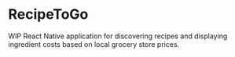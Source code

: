 # RecipeToGo
WIP React Native application for discovering recipes and displaying ingredient costs based on local grocery store prices.
